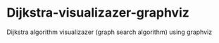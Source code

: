 Dijkstra-visualizazer-graphviz
==============================

Dijkstra algorithm visualizazer (graph search algorithm) using graphviz

